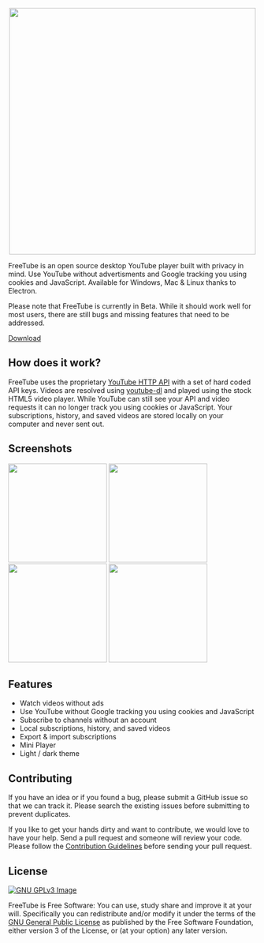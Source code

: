 <p align="center">
 <img src="https://raw.githubusercontent.com/jbeguna04/FreeTube/master/LogoDesigns/logotype.png" width=500 align="center">
</p>

FreeTube is an open source desktop YouTube player built with privacy in mind.
Use YouTube without advertisments and Google tracking you using cookies and JavaScript.
Available for Windows, Mac & Linux thanks to Electron.

Please note that FreeTube is currently in Beta. While it should work well for
most users, there are still bugs and missing features that need to be
addressed.

[Download](https://github.com/FreeTubeApp/FreeTube/releases)

## How does it work?
FreeTube uses the proprietary [YouTube HTTP
API](https://developers.google.com/youtube/v3/getting-started) with a set of
hard coded API keys.  Videos are resolved using
[youtube-dl](https://rg3.github.io/youtube-dl/)
 and played using the stock HTML5 video
player.  While YouTube can still see your API and video requests it can no
longer track you using cookies or JavaScript. Your subscriptions, history, and
saved videos are stored locally on your computer and never sent out.

## Screenshots
<img src="https://freetubeapp.github.io/images/FreeTube1.png" width=200> <img src="https://freetubeapp.github.io/images/FreeTube2.png" width=200> <img src="https://freetubeapp.github.io/images/FreeTube3.png" width=200> <img src="https://freetubeapp.github.io/images/FreeTube5.png" width=200>

## Features
* Watch videos without ads
* Use YouTube without Google tracking you using cookies and JavaScript
* Subscribe to channels without an account
* Local subscriptions, history, and saved videos
* Export & import subscriptions
* Mini Player
* Light / dark theme

## Contributing
If you have an idea or if you found a bug, please submit a GitHub issue so that
we can track it.  Please search the existing issues before submitting to
prevent duplicates.

If you like to get your hands dirty and want to contribute, we would love to
have your help.  Send a pull request and someone will review your code. Please
follow the [Contribution
Guidelines](https://github.com/FreeTubeApp/FreeTube/blob/master/CONTRIBUTING.md)
before sending your pull request.

## License
[![GNU GPLv3 Image](https://www.gnu.org/graphics/gplv3-127x51.png)](http://www.gnu.org/licenses/gpl-3.0.en.html)  

FreeTube is Free Software: You can use, study share and improve it at your
will. Specifically you can redistribute and/or modify it under the terms of the
[GNU General Public License](https://www.gnu.org/licenses/gpl.html) as
published by the Free Software Foundation, either version 3 of the License, or
(at your option) any later version.  
